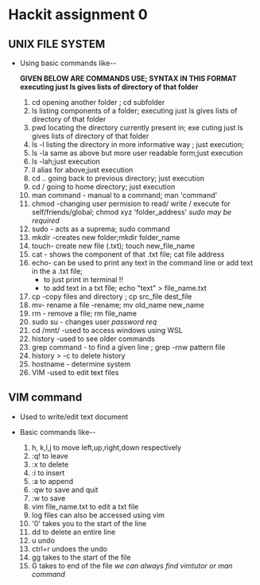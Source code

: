 # Hackit assignment 0

## UNIX FILE SYSTEM

- Using basic commands like--

    **GIVEN BELOW ARE COMMANDS USE; SYNTAX IN THIS FORMAT executing just ls gives lists of directory of that folder**
    1. cd opening another folder ; cd subfolder
    2. ls listing components of a folder; executing just ls gives lists of directory of that folder
    3. pwd locating the directory currently present in; exe cuting just ls gives lists of directory of that folder
    4. ls -l listing the directory in more informative way ; just execution;
    5. ls -la same as above but more user readable form;just execution
    6. ls -lah;just execution
    7. ll alias for above;just execution
    8. cd .. going back to previous directory; just execution
    9. cd / going to home directory; just execution
    10. man command - manual to a command; man 'command'
    11. chmod -changing user permision to read/ write / execute for self/friends/global; chmod xyz 'folder_address' *sudo may be required*
    12. sudo - acts as a suprema; sudo command
    13. mkdir -creates new folder;mkdir folder_name
    14. touch- create new file (.txt); touch new_file_name
    15. cat - shows the component of that .txt file; cat file address
    16. echo- can be used to print any text in the command line or add text in the a .txt file;
        - to just print in terminal !!
        - to add text in a txt file; echo "text" > file_name.txt
    17. cp -copy files and directory ; cp src_file dest_file
    18. mv- rename  a file
        -rename; mv old_name new_name
    19. rm - remove a file; rm file_name
    20. sudo su - changes user *password req*
    21. cd /mnt/ -used to access windows using WSL
    22. history -used to see older commands
    23. grep command - to find a given line ; grep -rnw pattern file
    24. history > -c  to delete history
    25. hostname - determine system
    26. VIM -used to edit text files

## VIM command

- Used to write/edit text document
- Basic commands like--

    1. h, k,l,j to move left,up,right,down respectively
    2. :q! to leave
    3. :x to delete
    4. :i to insert
    5. :a to append
    6. :qw to save and quit
    7. :w to save
    8. vim file_name.txt to edit a txt file
    9. log files can also be accessed using vim
    10. '0' takes you to the start of the line  
    11. dd to delete an entire line
    12. u undo
    13. ctrl+r undoes the undo
    14. gg takes to the start of the file
    15. G takes to end of the file
*we can always find vimtutor or man command*
